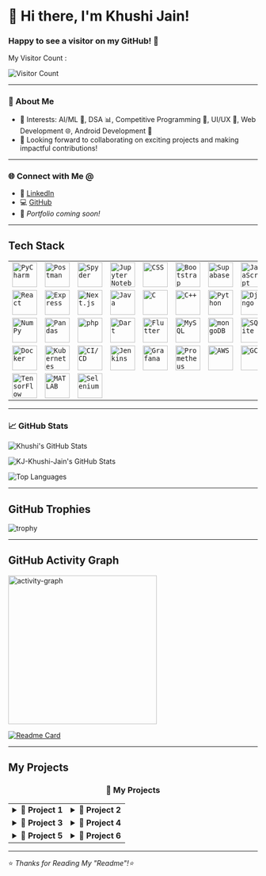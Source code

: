 
<h1>👋 Hi there, I'm Khushi Jain!</h1>
<h3>Happy to see a visitor on my GitHub! 🚀</h3>
<p>My Visitor Count : </p>

![Visitor Count](https://profile-counter.glitch.me/KJ-Khushi-Jain/count.svg)

---

### 💫 About Me

- 🎯 Interests: AI/ML 🤖, DSA 📊, Competitive Programming 🧠, UI/UX 🎨, Web Development 🌐, Android Development 📱  
- 🤝 Looking forward to collaborating on exciting projects and making impactful contributions!

---

### 🌐 Connect with Me @

- 🔗 [LinkedIn](https://www.linkedin.com/in/khushi-jain-93354831b/)
- 💻 [GitHub](https://github.com/KJ-Khushi-Jain)
- 🌟 *Portfolio coming soon!*

---

## Tech Stack

<div align="center">
	<table>
		<tr>
			<td><code><img width="50" src="https://raw.githubusercontent.com/marwin1991/profile-technology-icons/refs/heads/main/icons/pycharm.png" alt="PyCharm" title="PyCharm"/></code></td>
			<td><code><img width="50" src="https://raw.githubusercontent.com/marwin1991/profile-technology-icons/refs/heads/main/icons/postman.png" alt="Postman" title="Postman"/></code></td>
			<td><code><img width="50" src="https://raw.githubusercontent.com/marwin1991/profile-technology-icons/refs/heads/main/icons/spyder.png" alt="Spyder" title="Spyder"/></code></td>
			<td><code><img width="50" src="https://raw.githubusercontent.com/marwin1991/profile-technology-icons/refs/heads/main/icons/jupyter_notebook.png" alt="Jupyter Notebook" title="Jupyter Notebook"/></code></td>
			<td><code><img width="50" src="https://raw.githubusercontent.com/marwin1991/profile-technology-icons/refs/heads/main/icons/css.png" alt="CSS" title="CSS"/></code></td>
			<td><code><img width="50" src="https://raw.githubusercontent.com/marwin1991/profile-technology-icons/refs/heads/main/icons/bootstrap.png" alt="Bootstrap" title="Bootstrap"/></code></td>
			<td><code><img width="50" src="https://raw.githubusercontent.com/marwin1991/profile-technology-icons/refs/heads/main/icons/supabase.png" alt="Supabase" title="Supabase"/></code></td>
			<td><code><img width="50" src="https://raw.githubusercontent.com/marwin1991/profile-technology-icons/refs/heads/main/icons/javascript.png" alt="JavaScript" title="JavaScript"/></code></td>
		</tr>
		<tr>
			<td><code><img width="50" src="https://raw.githubusercontent.com/marwin1991/profile-technology-icons/refs/heads/main/icons/react.png" alt="React" title="React"/></code></td>
			<td><code><img width="50" src="https://raw.githubusercontent.com/marwin1991/profile-technology-icons/refs/heads/main/icons/express.png" alt="Express" title="Express"/></code></td>
			<td><code><img width="50" src="https://raw.githubusercontent.com/marwin1991/profile-technology-icons/refs/heads/main/icons/next_js.png" alt="Next.js" title="Next.js"/></code></td>
			<td><code><img width="50" src="https://raw.githubusercontent.com/marwin1991/profile-technology-icons/refs/heads/main/icons/java.png" alt="Java" title="Java"/></code></td>
			<td><code><img width="50" src="https://raw.githubusercontent.com/marwin1991/profile-technology-icons/refs/heads/main/icons/c.png" alt="C" title="C"/></code></td>
			<td><code><img width="50" src="https://raw.githubusercontent.com/marwin1991/profile-technology-icons/refs/heads/main/icons/c++.png" alt="C++" title="C++"/></code></td>
			<td><code><img width="50" src="https://raw.githubusercontent.com/marwin1991/profile-technology-icons/refs/heads/main/icons/python.png" alt="Python" title="Python"/></code></td>
			<td><code><img width="50" src="https://raw.githubusercontent.com/marwin1991/profile-technology-icons/refs/heads/main/icons/django.png" alt="Django" title="Django"/></code></td>
		</tr>
		<tr>
			<td><code><img width="50" src="https://raw.githubusercontent.com/marwin1991/profile-technology-icons/refs/heads/main/icons/numpy.png" alt="NumPy" title="NumPy"/></code></td>
			<td><code><img width="50" src="https://raw.githubusercontent.com/marwin1991/profile-technology-icons/refs/heads/main/icons/pandas.png" alt="Pandas" title="Pandas"/></code></td>
			<td><code><img width="50" src="https://raw.githubusercontent.com/marwin1991/profile-technology-icons/refs/heads/main/icons/php.png" alt="php" title="php"/></code></td>
			<td><code><img width="50" src="https://raw.githubusercontent.com/marwin1991/profile-technology-icons/refs/heads/main/icons/dart.png" alt="Dart" title="Dart"/></code></td>
			<td><code><img width="50" src="https://raw.githubusercontent.com/marwin1991/profile-technology-icons/refs/heads/main/icons/flutter.png" alt="Flutter" title="Flutter"/></code></td>
			<td><code><img width="50" src="https://raw.githubusercontent.com/marwin1991/profile-technology-icons/refs/heads/main/icons/mysql.png" alt="MySQL" title="MySQL"/></code></td>
			<td><code><img width="50" src="https://raw.githubusercontent.com/marwin1991/profile-technology-icons/refs/heads/main/icons/mongodb.png" alt="mongoDB" title="mongoDB"/></code></td>
			<td><code><img width="50" src="https://raw.githubusercontent.com/marwin1991/profile-technology-icons/refs/heads/main/icons/sqlite.png" alt="SQLite" title="SQLite"/></code></td>
		</tr>
		<tr>
			<td><code><img width="50" src="https://raw.githubusercontent.com/marwin1991/profile-technology-icons/refs/heads/main/icons/docker.png" alt="Docker" title="Docker"/></code></td>
			<td><code><img width="50" src="https://raw.githubusercontent.com/marwin1991/profile-technology-icons/refs/heads/main/icons/kubernetes.png" alt="Kubernetes" title="Kubernetes"/></code></td>
			<td><code><img width="50" src="https://raw.githubusercontent.com/marwin1991/profile-technology-icons/refs/heads/main/icons/ci_cd.png" alt="CI/CD" title="CI/CD"/></code></td>
			<td><code><img width="50" src="https://raw.githubusercontent.com/marwin1991/profile-technology-icons/refs/heads/main/icons/jenkins.png" alt="Jenkins" title="Jenkins"/></code></td>
			<td><code><img width="50" src="https://raw.githubusercontent.com/marwin1991/profile-technology-icons/refs/heads/main/icons/grafana.png" alt="Grafana" title="Grafana"/></code></td>
			<td><code><img width="50" src="https://raw.githubusercontent.com/marwin1991/profile-technology-icons/refs/heads/main/icons/prometheus.png" alt="Prometheus" title="Prometheus"/></code></td>
			<td><code><img width="50" src="https://raw.githubusercontent.com/marwin1991/profile-technology-icons/refs/heads/main/icons/aws.png" alt="AWS" title="AWS"/></code></td>
			<td><code><img width="50" src="https://raw.githubusercontent.com/marwin1991/profile-technology-icons/refs/heads/main/icons/gcp.png" alt="GCP" title="GCP"/></code></td>
		</tr>
		<tr>
			<td><code><img width="50" src="https://raw.githubusercontent.com/marwin1991/profile-technology-icons/refs/heads/main/icons/tensorflow.png" alt="TensorFlow" title="TensorFlow"/></code></td>
			<td><code><img width="50" src="https://raw.githubusercontent.com/marwin1991/profile-technology-icons/refs/heads/main/icons/matlab.png" alt="MATLAB" title="MATLAB"/></code></td>
			<td><code><img width="50" src="https://raw.githubusercontent.com/marwin1991/profile-technology-icons/refs/heads/main/icons/selenium.png" alt="Selenium" title="Selenium"/></code></td>
		</tr>
	</table>
</div>

---
<!--
### 📊 WakaTime Coding Activity

<p align="center">
  <img src="https://github.com/KJ-Khushi-Jain/KJ-Khushi_Jain/blob/main/images/stat.svg" alt="Khushi's WakaTime Activity"/>
</p>

---
!-->

### 📈 GitHub Stats

<p align="left">
  <img src="https://github-readme-stats.vercel.app/api?username=KJ-Khushi-Jain&show_icons=true&theme=transparent" alt="Khushi's GitHub Stats" />
</p>

<p align="left">
<img src="https://streak-stats.demolab.com?user=KJ-Khushi-Jain&&theme=transparent&hide_border=false" alt="KJ-Khushi-Jain's GitHub Stats" />
</p>


<p align="left">
  <img src="https://github-readme-stats.vercel.app/api/top-langs/?username=KJ-Khushi-Jain&layout=compact&theme=transparent" alt="Top Languages" />
</p>


---

## GitHub Trophies

<img src="https://github-profile-trophy.vercel.app/?username=KJ-Khushi-Jain" alt="trophy" />

---

## GitHub Activity Graph

<img src="https://github-readme-activity-graph.vercel.app/graph?username=KJ-Khushi-Jain&radius=16&theme=react&area=true&order=5" height="300" alt="activity-graph" />

[![Readme Card](https://github-readme-stats.vercel.app/api/pin/?username=KJ-Khushi-Jain&repo=KJ-Khushi-Jain)](https://github.com/KJ-Khushi-Jain/KJ-Khushi-Jain)

---

<!--

### 🛠️ Badges & Tools

<p align="center">
  <a href="https://github.com/avinal/Profile-Readme-WakaTime/blob/master/LICENSE"><img src="https://img.shields.io/github/license/avinal/Profile-Readme-WakaTime" alt="License"></a>
  <a href="https://github.com/avinal/Profile-Readme-WakaTime/releases"><img src="https://img.shields.io/github/v/release/avinal/Profile-Readme-WakaTime" alt="Releases"></a>
  <a href="https://github.com/avinal/lark"><img src="https://img.shields.io/badge/uses-avinal%2Flark-blueviolet"></a>
  <img src="https://github.com/avinal/avinal/workflows/Build%20Graph/badge.svg" alt="Build Status">
  <img src="https://wakatime.com/badge/github/avinal/Profile-Readme-WakaTime.svg" alt="Time Tracked">
  <a href="https://github.com/avinal/Profile-Readme-WakaTime/discussions"><img src="https://img.shields.io/badge/QnA-Discussions-blueviolet"></a>
</p>
-->


## My Projects
<div align="center">

  <h3>🚀 My Projects</h3>

  <table>
    <tr>
      <td>
        <details>
          <summary><b>📁 Project 1</b></summary>
          <p>📝 Description of Project 1.</p>
          <p>
            <img width="30" src="https://raw.githubusercontent.com/marwin1991/profile-technology-icons/main/icons/jupyter_notebook.png" title="Jupyter Notebook" />
            <img width="30" src="https://raw.githubusercontent.com/marwin1991/profile-technology-icons/main/icons/python.png" title="Python" />
          </p>
        </details>
      </td>
      <td>
        <details>
          <summary><b>📁 Project 2</b></summary>
          <p>📝 Description of Project 2.</p>
          <p>
            <img width="30" src="https://raw.githubusercontent.com/marwin1991/profile-technology-icons/main/icons/pycharm.png" title="PyCharm" />
            <img width="30" src="https://raw.githubusercontent.com/marwin1991/profile-technology-icons/main/icons/postman.png" title="Postman" />
          </p>
        </details>
      </td>
    </tr>
    <tr>
      <td>
        <details>
          <summary><b>📁 Project 3</b></summary>
          <p>📝 Description of Project 3.</p>
          <p>
            <img width="30" src="https://raw.githubusercontent.com/marwin1991/profile-technology-icons/main/icons/spyder.png" title="Spyder" />
            <img width="30" src="https://raw.githubusercontent.com/marwin1991/profile-technology-icons/main/icons/python.png" title="Python" />
          </p>
        </details>
      </td>
      <td>
        <details>
          <summary><b>📁 Project 4</b></summary>
          <p>📝 Description of Project 4.</p>
          <p>
            <img width="30" src="https://raw.githubusercontent.com/marwin1991/profile-technology-icons/main/icons/postman.png" title="Postman" />
            <img width="30" src="https://raw.githubusercontent.com/marwin1991/profile-technology-icons/main/icons/jupyter_notebook.png" title="Jupyter Notebook" />
          </p>
        </details>
      </td>
    </tr>
    <tr>
      <td>
        <details>
          <summary><b>📁 Project 5</b></summary>
          <p>📝 Description of Project 5.</p>
          <p>
            <img width="30" src="https://raw.githubusercontent.com/marwin1991/profile-technology-icons/main/icons/pycharm.png" title="PyCharm" />
            <img width="30" src="https://raw.githubusercontent.com/marwin1991/profile-technology-icons/main/icons/python.png" title="Python" />
          </p>
        </details>
      </td>
      <td>
        <details>
          <summary><b>📁 Project 6</b></summary>
          <p>📝 Description of Project 6.</p>
          <p>
            <img width="30" src="https://raw.githubusercontent.com/marwin1991/profile-technology-icons/main/icons/spyder.png" title="Spyder" />
            <img width="30" src="https://raw.githubusercontent.com/marwin1991/profile-technology-icons/main/icons/postman.png" title="Postman" />
          </p>
        </details>
      </td>
    </tr>
  </table>
</div>

--- 
⭐️ *Thanks for Reading My "Readme"!⭐️*


